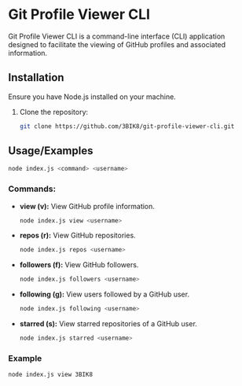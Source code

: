 # Git Profile Viewer CLI

Git Profile Viewer CLI is a command-line interface (CLI) application designed to facilitate the viewing of GitHub profiles and associated information.

## Installation

Ensure you have Node.js installed on your machine.

1. Clone the repository:

   ```bash
   git clone https://github.com/3BIK8/git-profile-viewer-cli.git
   ```

## Usage/Examples

```bash
node index.js <command> <username>
```

### Commands:

- **view (v):** View GitHub profile information.

  ```bash
  node index.js view <username>
  ```

- **repos (r):** View GitHub repositories.

  ```bash
  node index.js repos <username>
  ```

- **followers (f):** View GitHub followers.

  ```bash
  node index.js followers <username>
  ```

- **following (g):** View users followed by a GitHub user.

  ```bash
  node index.js following <username>
  ```

- **starred (s):** View starred repositories of a GitHub user.

  ```bash
  node index.js starred <username>
  ```

### Example

```bash
node index.js view 3BIK8
```
